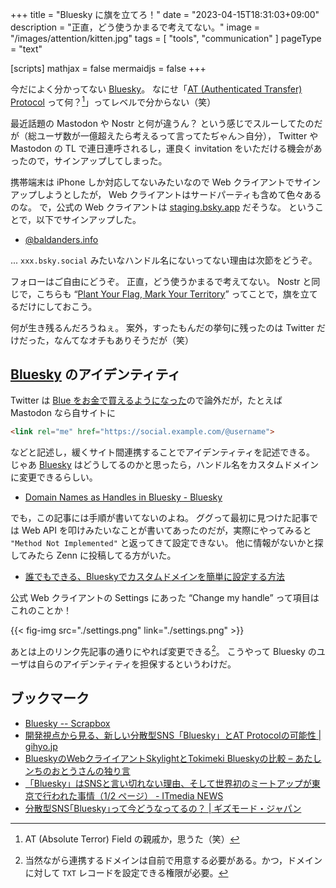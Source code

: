 +++
title = "Bluesky に旗を立てろ！"
date =  "2023-04-15T18:31:03+09:00"
description = "正直，どう使うかまるで考えてない。"
image = "/images/attention/kitten.jpg"
tags = [ "tools", "communication" ]
pageType = "text"

[scripts]
  mathjax = false
  mermaidjs = false
+++

今だによく分かってない [Bluesky]。
なにせ「[AT (Authenticated Transfer) Protocol](https://atproto.com/ "The AT Protocol") って何？[^at1]」ってレベルで分からない（笑）

[^at1]: AT (Absolute Terror) Field の親戚か，思うた（笑）

最近話題の Mastodon や Nostr と何が違うん？ という感じでスルーしてたのだが（総ユーザ数が一億超えたら考えるって言ってたぢゃん＞自分）， Twitter や Mastodon の TL で連日連呼されるし，運良く invitation をいただける機会があったので，サインアップしてしまった。

携帯端末は iPhone しか対応してないみたいなので Web クライアントでサインアップしようとしたが， Web クライアントはサードパーティも含めて色々あるのな。
で，公式の Web クライアントは [staging.bsky.app] だそうな。
ということで，以下でサインアップした。

- [@baldanders.info](https://staging.bsky.app/profile/baldanders.info)

... `xxx.bsky.social` みたいなハンドル名にないってない理由は次節をどうぞ。

フォローはご自由にどうぞ。
正直，どう使うかまるで考えてない。
Nostr と同じで，こちらも “[Plant Your Flag, Mark Your Territory](https://krebsonsecurity.com/2018/06/plant-your-flag-mark-your-territory/ "Plant Your Flag, Mark Your Territory – Krebs on Security")” ってことで，旗を立てるだけにしておこう。

何が生き残るんだろうねぇ。
案外，すったもんだの挙句に残ったのは Twitter だけだった，なんてなオチもありそうだが（笑）

## [Bluesky] のアイデンティティ

Twitter は [Blue をお金で買えるようになった](https://p2ptk.org/freedom-of-speech/4384 "かくしてTwitterの青いチェックマークは「嘲笑」のシンボルとなった | p2ptk[.]org")ので論外だが，たとえば Mastodon なら自サイトに

```html
<link rel="me" href="https://social.example.com/@username">
```

などと記述し，緩くサイト間連携することでアイデンティティを記述できる。
じゃあ [Bluesky] はどうしてるのかと思ったら，ハンドル名をカスタムドメインに変更できるらしい。

- [Domain Names as Handles in Bluesky - Bluesky](https://blueskyweb.xyz/blog/3-6-2023-domain-names-as-handles-in-bluesky)

でも，この記事には手順が書いてないのよね。
ググって最初に見つけた記事では Web API を叩けみたいなことが書いてあったのだが，実際にやってみると `"Method Not Implemented"` と返ってきて設定できない。
他に情報がないかと探してみたら Zenn に投稿してる方がいた。

- [誰でもできる、Blueskyでカスタムドメインを簡単に設定する方法](https://zenn.dev/kato_shinya/articles/lets-set-custom-domain-in-bluesky)

公式 Web クライアントの Settings にあった “Change my handle” って項目はこれのことか！

{{< fig-img src="./settings.png" link="./settings.png" >}}

あとは上のリンク先記事の通りにやれば変更できる[^dn1]。
こうやって Bluesky のユーザは自らのアイデンティティを担保するというわけだ。

[^dn1]: 当然ながら連携するドメインは自前で用意する必要がある。かつ，ドメインに対して `TXT` レコードを設定できる権限が必要。

## ブックマーク

- [Bluesky -- Scrapbox](https://scrapbox.io/Bluesky/)
- [開発視点から見る、新しい分散型SNS「Bluesky」とAT Protocolの可能性 | gihyo.jp](https://gihyo.jp/article/2023/04/bluesky-atprotocol)
- [BlueskyのWebクライイアントSkylightとTokimeki Blueskyの比較 – あたしンちのおとうさんの独り言](https://atasinti.chu.jp/dad3/archives/64132)
- [「Bluesky」はSNSと言い切れない理由、そして世界初のミートアップが東京で行われた事情（1/2 ページ） - ITmedia NEWS](https://www.itmedia.co.jp/news/articles/2304/14/news175.html)
- [分散型SNS｢Bluesky｣って今どうなってるの？ | ギズモード・ジャパン](https://www.gizmodo.jp/2023/04/bluesky-now.html)

[Bluesky]: https://blueskyweb.xyz/
[staging.bsky.app]: https://staging.bsky.app/ "Bluesky"
